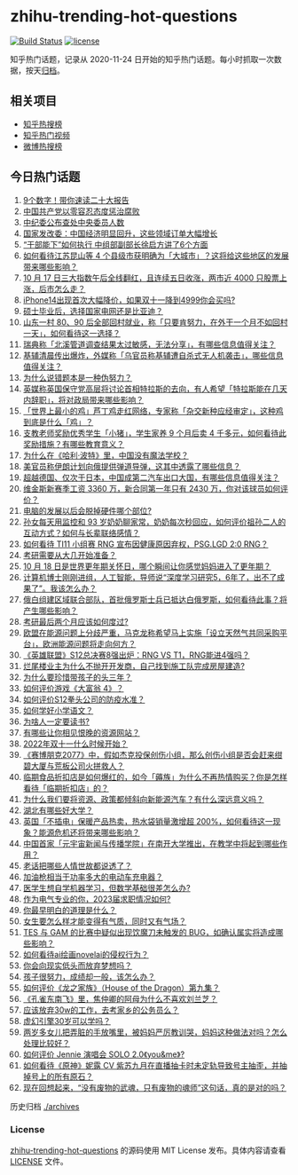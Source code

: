 # zhihu-trending-hot-questions

[![Build Status](https://github.com/justjavac/zhihu-trending-hot-questions/workflows/ci/badge.svg?branch=master)](https://github.com/justjavac/zhihu-trending-hot-questions/actions)
[![license](https://img.shields.io/github/license/justjavac/zhihu-trending-hot-questions)](https://github.com/justjavac/zhihu-trending-hot-questions/blob/master/LICENSE)

知乎热门话题，记录从 2020-11-24 日开始的知乎热门话题。每小时抓取一次数据，按天[归档](./archives)。

## 相关项目

- [知乎热搜榜](https://github.com/justjavac/zhihu-trending-top-search)
- [知乎热门视频](https://github.com/justjavac/zhihu-trending-hot-video)
- [微博热搜榜](https://github.com/justjavac/weibo-trending-hot-search)

## 今日热门话题

<!-- BEGIN -->
<!-- 最后更新时间 Tue Oct 18 2022 04:27:30 GMT+0800 (China Standard Time) -->

1. [9个数字！带你速读二十大报告](https://www.zhihu.com/question/574455124)
1. [中国共产党以零容忍态度惩治腐败](https://www.zhihu.com/question/574468368)
1. [中纪委公布查处中央委员人数](https://www.zhihu.com/question/574438963)
1. [国家发改委：中国经济明显回升，这些领域订单大幅增长](https://www.zhihu.com/question/574321638)
1. [“干部能下”如何执行 中组部副部长徐启方讲了6个方面](https://www.zhihu.com/question/574454301)
1. [如何看待江苏昆山等 4 个县级市获明确为「大城市」？这将给这些地区的发展带来哪些影响？](https://www.zhihu.com/question/559923321)
1. [10 月 17 日三大指数午后全线翻红，且连续五日收涨，两市近 4000 只股票上涨，后市怎么走？](https://www.zhihu.com/question/560188123)
1. [iPhone14出现首次大幅降价，如果双十一降到4999你会买吗?](https://www.zhihu.com/question/558570060)
1. [硕士毕业后，选择国家电网还是比亚迪？](https://www.zhihu.com/question/558956309)
1. [山东一村 80、90 后全部回村就业，称「只要肯努力，在外干一个月不如回村一天」，如何看待这一选择？](https://www.zhihu.com/question/560019950)
1. [瑞典称「北溪管道调查结果太过敏感，无法分享」，有哪些信息值得关注？](https://www.zhihu.com/question/560176796)
1. [基辅清晨传出爆炸，外媒称「乌官员称基辅遭自杀式无人机袭击」，哪些信息值得关注？](https://www.zhihu.com/question/560126202)
1. [为什么说错题本是一种伪努力？](https://www.zhihu.com/question/549969050)
1. [英媒称英国保守党高层将讨论首相特拉斯的去向，有人希望「特拉斯能在几天内辞职」，将对政局带来哪些影响？](https://www.zhihu.com/question/560026170)
1. [「世界上最小的鸡」芦丁鸡走红网络，专家称「杂交新种应经审定」，这种鸡到底是什么「鸡」？](https://www.zhihu.com/question/558552935)
1. [支教老师奖励优秀学生「小猪」，学生家养 9 个月后卖 4 千多元，如何看待此奖励措施？有哪些教育意义？](https://www.zhihu.com/question/559902424)
1. [为什么在《哈利·波特》里，中国没有魔法学校？](https://www.zhihu.com/question/302960008)
1. [美官员称伊朗计划向俄提供弹道导弹，这其中透露了哪些信息？](https://www.zhihu.com/question/560172096)
1. [超越德国、仅次于日本，中国成第二汽车出口大国，有哪些信息值得关注？](https://www.zhihu.com/question/559362973)
1. [维金斯新赛季工资 3360 万，新合同第一年只有 2430 万，你对该球员如何评价？](https://www.zhihu.com/question/559825731)
1. [电脑的发展以后会脱掉硬件哪个部位?](https://www.zhihu.com/question/551509900)
1. [孙女每天用监控和 93 岁奶奶聊家常，奶奶每次秒回应，如何评价祖孙二人的互动方式？如何与长辈联络感情？](https://www.zhihu.com/question/560103987)
1. [如何看待 TI11 小组赛 RNG 宣布因健康原因弃权，PSG.LGD 2:0 RNG？](https://www.zhihu.com/question/560090922)
1. [考研需要从大几开始准备？](https://www.zhihu.com/question/350785264)
1. [10 月 18 日是世界更年期关怀日，哪个瞬间让你感觉妈妈进入了更年期？](https://www.zhihu.com/question/560263562)
1. [计算机博士刚刚进组，人工智能，导师说“深度学习研究5，6年了，出不了成果了”。我该怎么办？](https://www.zhihu.com/question/554950172)
1. [俄白组建区域联合部队，首批俄罗斯士兵已抵达白俄罗斯，如何看待此事？将产生哪些影响？](https://www.zhihu.com/question/560175093)
1. [考研最后两个月应该如何度过?](https://www.zhihu.com/question/494214858)
1. [欧盟在能源问题上分歧严重，马克龙称希望马上实施「设立天然气共同采购平台」，欧洲能源问题将走向何方？](https://www.zhihu.com/question/560090619)
1. [《英雄联盟》S12总决赛8强出炉：RNG VS T1，RNG能进4强吗？](https://www.zhihu.com/question/560031942)
1. [烂尾楼业主为什么不抛开开发商，自己找到施工队完成房屋建造?](https://www.zhihu.com/question/553603972)
1. [为什么要珍惜带孩子的头三年？](https://www.zhihu.com/question/470839638)
1. [如何评价游戏《大富翁 4》？](https://www.zhihu.com/question/543897169)
1. [如何评价S12拳头公司的防疫水准？](https://www.zhihu.com/question/560095080)
1. [如何学好小学语文？](https://www.zhihu.com/question/282559099)
1. [为啥人一定要读书?](https://www.zhihu.com/question/557423799)
1. [有哪些让你相见恨晚的资源网站？](https://www.zhihu.com/question/542729533)
1. [2022年双十一什么时候开始？](https://www.zhihu.com/question/558071970)
1. [《赛博朋克2077》中，假如杰克投保创伤小组，那么创伤小组是否会赶来绀碧大厦与荒板公司火拼救人？](https://www.zhihu.com/question/435066499)
1. [临期食品折扣店是如何爆红的，如今「薅族」为什么不再热情购买？你是怎样看待「临期折扣店」的？](https://www.zhihu.com/question/558655675)
1. [为什么我们要将资源、政策都倾斜向新能源汽车？有什么深远意义吗？](https://www.zhihu.com/question/558630245)
1. [湖北有哪些好大学？](https://www.zhihu.com/question/476264919)
1. [英国「不插电」保暖产品热卖，热水袋销量激增超 200%，如何看待这一现象？能源危机还将带来哪些影响？](https://www.zhihu.com/question/560102650)
1. [中国首家「元宇宙新闻与传播学院」在南开大学推出，在教学中将起到哪些作用？](https://www.zhihu.com/question/560181369)
1. [老话把哪些人情世故都说透了？](https://www.zhihu.com/question/559059977)
1. [加油枪相当于功率多大的电动车充电器？](https://www.zhihu.com/question/439956279)
1. [医学生想自学机器学习，但数学基础很差怎么办?](https://www.zhihu.com/question/395763044)
1. [作为电气专业的你，2023届求职情况如何?](https://www.zhihu.com/question/525204896)
1. [你最早明白的道理是什么？](https://www.zhihu.com/question/479342858)
1. [女生要怎么样才能变得有气质，同时又有气场？](https://www.zhihu.com/question/265706729)
1. [TES 与 GAM 的比赛中疑似出现饮魔刀未触发的 BUG，如确认属实将造成哪些影响？](https://www.zhihu.com/question/559947662)
1. [如何看待ai绘画novelai的侵权行为？](https://www.zhihu.com/question/558461601)
1. [你会向现实低头而放弃梦想吗？](https://www.zhihu.com/question/559766249)
1. [孩子很努力，成绩却一般，该怎么办？](https://www.zhihu.com/question/559921881)
1. [如何评价《龙之家族》（House of the Dragon）第九集？](https://www.zhihu.com/question/558140354)
1. [《孔雀东南飞》里，焦仲卿的阿母为什么不喜欢刘兰芝？](https://www.zhihu.com/question/451846052)
1. [应该放弃30w的工作，去考家乡的公务员么？](https://www.zhihu.com/question/557855141)
1. [虚幻引擎30岁可以学吗？](https://www.zhihu.com/question/549618917)
1. [两岁多女儿把弄脏的手放嘴里，被妈妈严厉教训哭，妈妈这种做法对吗？怎么处理比较好？](https://www.zhihu.com/question/559452983)
1. [如何评价 Jennie 演唱会 SOLO 2.0《you&me》?](https://www.zhihu.com/question/559744709)
1. [如何看待《原神》妮露 CV 紫苏九月在直播抽卡时未定轨导致号主抽歪，并抽掉号上的所有原石？](https://www.zhihu.com/question/559566209)
1. [现在回想起来，“没有废物的武魂，只有废物的魂师”这句话，真的是对的吗？](https://www.zhihu.com/question/472035395)

<!-- END -->

历史归档 [./archives](./archives)

### License

[zhihu-trending-hot-questions](https://github.com/justjavac/zhihu-trending-hot-questions)
的源码使用 MIT License 发布。具体内容请查看 [LICENSE](./LICENSE) 文件。

